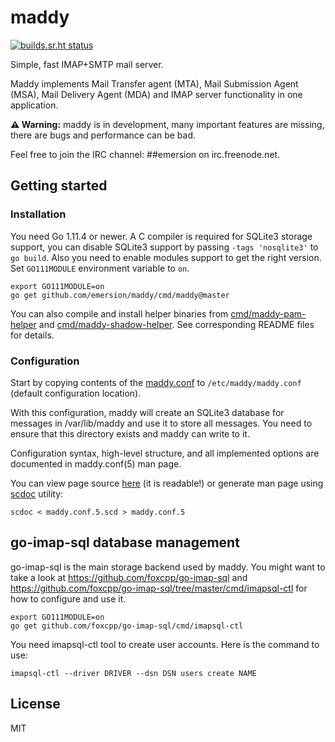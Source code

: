 # maddy

[![builds.sr.ht status](https://builds.sr.ht/~emersion/maddy.svg)](https://builds.sr.ht/~emersion/maddy?)

Simple, fast IMAP+SMTP mail server.

Maddy implements Mail Transfer agent (MTA), Mail Submission Agent (MSA), Mail Delivery Agent (MDA) and
IMAP server functionality in one application.

**⚠️ Warning:** maddy is in development, many important features are missing, there
are bugs and performance can be bad.

Feel free to join the IRC channel: ##emersion on irc.freenode.net.

## Getting started

### Installation

You need Go 1.11.4 or newer. A C compiler is required for SQLite3 storage support, 
you can disable SQLite3 support by passing `-tags 'nosqlite3'` to `go build`. 
Also you need to enable modules support to get the right version. Set
`GO111MODULE` environment variable to `on`.

```shell
export GO111MODULE=on
go get github.com/emersion/maddy/cmd/maddy@master
```

You can also compile and install helper binaries from
[cmd/maddy-pam-helper](cmd/maddy-pam-helper/README.md) and
[cmd/maddy-shadow-helper](cmd/maddy-shadow-helper/README.md). See corresponding
README files for details.

### Configuration

Start by copying contents of the [maddy.conf](maddy.conf) to
`/etc/maddy/maddy.conf` (default configuration location).

With this configuration, maddy will create an SQLite3 database for messages in
/var/lib/maddy and use it to store all messages. You need to ensure that this
directory exists and maddy can write to it.

Configuration syntax, high-level structure, and all implemented options are
documented in maddy.conf(5) man page.

You can view page source [here](maddy.conf.5.scd) (it is readable!) or
generate man page using [scdoc](https://git.sr.ht/~sircmpwn/scdoc) utility:
```
scdoc < maddy.conf.5.scd > maddy.conf.5
```

## go-imap-sql database management

go-imap-sql is the main storage backend used by maddy. You might want to take a
look at https://github.com/foxcpp/go-imap-sql and
https://github.com/foxcpp/go-imap-sql/tree/master/cmd/imapsql-ctl for how to
configure and use it. 
```
export GO111MODULE=on
go get github.com/foxcpp/go-imap-sql/cmd/imapsql-ctl
```

You need imapsql-ctl tool to create user accounts. Here is the command to use:
```
imapsql-ctl --driver DRIVER --dsn DSN users create NAME
```

## License

MIT
